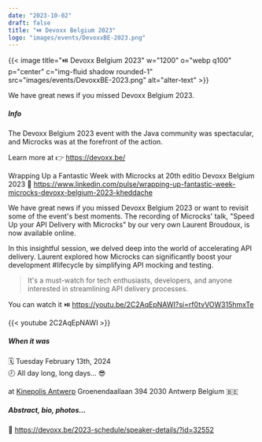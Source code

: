 ```yaml
---
date: "2023-10-02"
draft: false
title: "⏯️ Devoxx Belgium 2023"
logo: "images/events/DevoxxBE-2023.png"
---
```


{{< image title="⏯️ Devoxx Belgium 2023" w="1200" o="webp q100" p="center" c="img-fluid shadow rounded-1" src="images/events/DevoxxBE-2023.png" alt="alter-text" >}}

We have great news if you missed Devoxx Belgium 2023.

##### Info
The Devoxx Belgium 2023 event with the Java community was spectacular, and Microcks was at the forefront of the action.
 
Learn more at 👉 https://devoxx.be/

Wrapping Up a Fantastic Week with Microcks at 20th editio Devoxx Belgium 2023 🤩
https://www.linkedin.com/pulse/wrapping-up-fantastic-week-microcks-devoxx-belgium-2023-kheddache

We have great news if you missed Devoxx Belgium 2023 or want to revisit some of the event's best moments. The recording of Microcks' talk, "Speed Up your API Delivery with Microcks" by our very own Laurent Broudoux, is now available online.

In this insightful session, we delved deep into the world of accelerating API delivery. Laurent explored how Microcks can significantly boost your development #lifecycle by simplifying API mocking and testing. 

>It's a must-watch for tech enthusiasts, developers, and anyone interested in streamlining API delivery processes.

You can watch it ⏯️ https://youtu.be/2C2AqEpNAWI?si=rf0tvVOW315hmxTe

{{< youtube 2C2AqEpNAWI >}}

##### When it was 
🗓️ Tuesday February 13th, 2024<br>
🕗 All day long, long days... 😎

at [Kinepolis Antwerp](https://www.google.com/search?q=51.2458947679426%2C+4.414696334060868&oq=51.2458947679426%2C+4.414696334060868&gs_lcrp=EgZjaHJvbWUqBggAEEUYOzIGCAAQRRg7MgYIARBFGDwyBggCEC4YQNIBBzY0M2owajGoAgCwAgA&sourceid=chrome&ie=UTF-8) Groenendaallaan 394 2030 Antwerp Belgium 🇧🇪

##### Abstract, bio, photos...
👀 https://devoxx.be/2023-schedule/speaker-details/?id=32552
